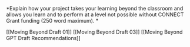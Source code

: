 *Explain how your project takes your learning beyond the classroom and allows you learn and to perform at a level not possible without CONNECT Grant funding (250 word maximum). *

[[Moving Beyond Draft 01]]
[[Moving Beyond Draft 03]]
[[Moving Beyond GPT Draft Recommendations]]

